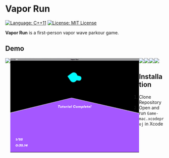 # Vapor Run

[![Language: C++11](http://img.shields.io/badge/language-C++11-lightgrey.svg?style=flat)](http://www.cplusplus.com/) [![License: MIT License](https://img.shields.io/github/license/mashape/apistatus.svg)](https://opensource.org/licenses/MIT)

**Vapor Run** is a first-person vapor wave parkour game.

## Demo

<div>
<img style="float:left;" src='Source/Assets/0.gif'/>
<img style="float:left;" src='Source/Assets/1.gif'/>
</div>

<div>
<img style="float:left;" src='Source/Assets/2.gif'/>
<img style="float:left;" src='Source/Assets/3.gif'/>
</div>

<div>
<img style="float:left;" src='Source/Assets/4.gif'/>
<img style="float:left;" src='Source/Assets/5.gif'/>
</div>


<br>

## Installation


1. Clone Repository
2. Open and run `Game-mac.xcodeproj` in Xcode
